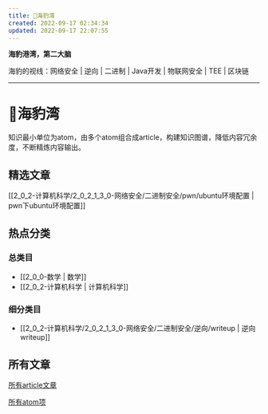 ```yaml
---
title: 🦭海豹湾
created: 2022-09-17 02:34:34
updated: 2022-09-17 22:07:55
---
```


**海豹港湾，第二大脑**

海豹的视线：网络安全 | 逆向 | 二进制 | Java开发 | 物联网安全 | TEE | 区块链

---

# 🦭海豹湾

知识最小单位为atom，由多个atom组合成article，构建知识图谱，降低内容冗余度，不断精炼内容输出。

## 精选文章

[[2_0_2-计算机科学/2_0_2_1_3_0-网络安全/二进制安全/pwn/ubuntu环境配置 | pwn下ubuntu环境配置]]

## 热点分类

### 总类目

- [[2_0_0-数学 | 数学]]
- [[2_0_2-计算机科学 | 计算机科学]]

### 细分类目

- [[2_0_2-计算机科学/2_0_2_1_3_0-网络安全/二进制安全/逆向/writeup | 逆向writeup]]

## 所有文章

[所有article文章](https://harbor.mffseal.top/tags/article)

[所有atom项](https://harbor.mffseal.top/tags/atom)
